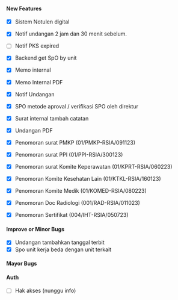 #### New Features
<!-- ----- new feature -->
- [x] Sistem Notulen digital
- [x] Notif undangan 2 jam dan 30 menit sebelum.
- [ ] Notif PKS expired
- [x] Backend get SpO by unit
- [x] Memo internal
- [x] Memo Internal PDF
- [x] Notif Undangan
- [x] SPO metode aproval / verifikasi SPO oleh direktur
- [x] Surat internal tambah catatan
- [x] Undangan PDF

- [x] Penomoran surat PMKP                  (01/PMKP-RSIA/091123)
- [x] Penomoran surat PPI                   (01/PPI-RSIA/300123)
- [x] Penomoran surat Komite Keperawatan    (01/KPRT-RSIA/060223)

- [x] Penomoran Komite Kesehatan Lain       (01/KTKL-RSIA/160123)
- [x] Penomoran Komite Medik                (01/KOMED-RSIA/080223)
- [x] Penomoran Doc Radiologi               (001/RAD-RSIA/011023)
- [x] Penomoran Sertifikat                  (004/IHT-RSIA/050723)

#### Improve or Minor Bugs
<!-- ----- minor bug -->
- [x] Undangan tambahkan tanggal terbit
- [x] Spo unit kerja beda dengan unit terkait

#### Mayor Bugs
<!-- ----- mayor bug -->

#### Auth 
<!-- ----- Authorization -->
- [ ] Hak akses (nunggu info)
